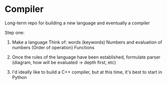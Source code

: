 # Compiler
Long-term repo for building a new language and eventually a compiler

Step one:
1. Make a language 
   Think of: words (keywords)
             Numbers and evaluation of numbers (Order of operation)
             Functions 
             
             
2. Once the rules of the language have been established, 
   formulate parser (diagram, how will be evaluated -> depth first, etc)
   
3. I'd ideally like to build a C++ compiler, but at this time, it's best to start in Python
             
